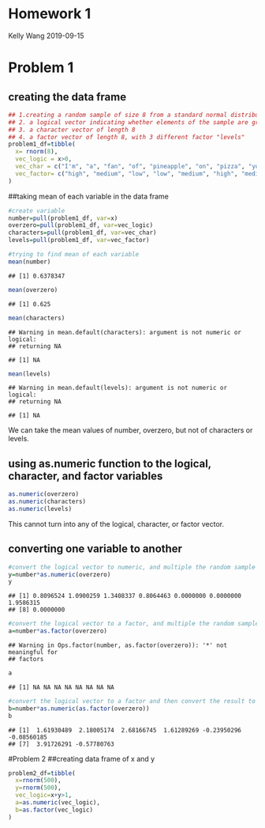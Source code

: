 Homework 1
================
Kelly Wang
2019-09-15

# Problem 1

## creating the data frame

``` r
## 1.creating a random sample of size 8 from a standard normal distribution
## 2. a logical vector indicating whether elements of the sample are greater than 0
## 3. a character vector of length 8
## 4. a factor vector of length 8, with 3 different factor "levels"
problem1_df=tibble(
  x= rnorm(8),
  vec_logic = x>0,
  vec_char = c("I'm", "a", "fan", "of", "pineapple", "on", "pizza", "yum!"),
  vec_factor= c("high", "medium", "low", "low", "medium", "high", "medium", "medium")
)
```

\#\#taking mean of each variable in the data frame

``` r
#create variable
number=pull(problem1_df, var=x)
overzero=pull(problem1_df, var=vec_logic)
characters=pull(problem1_df, var=vec_char)
levels=pull(problem1_df, var=vec_factor)

#trying to find mean of each variable
mean(number)
```

    ## [1] 0.6378347

``` r
mean(overzero)
```

    ## [1] 0.625

``` r
mean(characters)
```

    ## Warning in mean.default(characters): argument is not numeric or logical:
    ## returning NA

    ## [1] NA

``` r
mean(levels)
```

    ## Warning in mean.default(levels): argument is not numeric or logical:
    ## returning NA

    ## [1] NA

We can take the mean values of number, overzero, but not of characters
or
levels.

## using as.numeric function to the logical, character, and factor variables

``` r
as.numeric(overzero)
as.numeric(characters)
as.numeric(levels)
```

This cannot turn into any of the logical, character, or factor
vector.

## converting one variable to another

``` r
#convert the logical vector to numeric, and multiple the random sample by the result
y=number*as.numeric(overzero)
y
```

    ## [1] 0.8096524 1.0900259 1.3408337 0.8064463 0.0000000 0.0000000 1.9586315
    ## [8] 0.0000000

``` r
#convert the logical vector to a factor, and multiple the random sample by the result
a=number*as.factor(overzero)
```

    ## Warning in Ops.factor(number, as.factor(overzero)): '*' not meaningful for
    ## factors

``` r
a
```

    ## [1] NA NA NA NA NA NA NA NA

``` r
#convert the logical vector to a factor and then convert the result to numeric, and multiply the random sample by the result
b=number*as.numeric(as.factor(overzero))
b
```

    ## [1]  1.61930489  2.18005174  2.68166745  1.61289269 -0.23950296 -0.08560185
    ## [7]  3.91726291 -0.57780763

\#Problem 2 \#\#creating data frame of x and y

``` r
problem2_df=tibble(
  x=rnorm(500),
  y=rnorm(500),
  vec_logic=x+y>1,
  a=as.numeric(vec_logic),
  b=as.factor(vec_logic)
)
```
